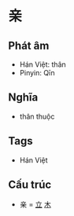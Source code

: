 # 亲

## Phát âm
* Hán Việt: thân
* Pinyin: Qīn

## Nghĩa
* thân thuộc

## Tags
* Hán Việt

## Cấu trúc
* 亲 = [立](立.md) [木](木.md)

<script>window.HANZI_FIELD='亲';</script>